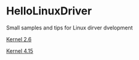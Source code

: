 # HelloLinuxDriver
Small samples and tips for Linux dirver dvelopment

[Kernel 2.6](2.6)

[Kernel 4.15](4.15)
